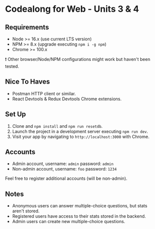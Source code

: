 # Codealong for Web - Units 3 & 4

## Requirements

- Node >= 16.x (use current LTS version)
- NPM >= 8.x (upgrade executing `npm i -g npm`)
- Chrome >= 100.x

❗ Other browser/Node/NPM configurations might work but haven't been tested.

## Nice To Haves

- Postman HTTP client or similar.
- React Devtools & Redux Devtools Chrome extensions.

## Set Up

1. Clone and `npm install` and `npm run resetdb`.
2. Launch the project in a development server executing `npm run dev`.
3. Visit your app by navigating to `http://localhost:3000` with Chrome.

## Accounts

- Admin account, username: `admin` password: `admin`
- Non-admin account, username: `foo` password: `1234`

Feel free to register additional accounts (will be non-admin).

## Notes

- Anonymous users can answer multiple-choice questions, but stats aren't stored.
- Registered users have access to their stats stored in the backend.
- Admin users can create new multiple-choice questions.
